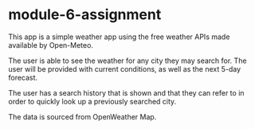 # module-6-assignment
This app is a simple weather app using the free weather APIs made available by Open-Meteo.

The user is able to see the weather for any city they may search for. The user will be provided with current conditions, as well as the next 5-day forecast.

The user has a search history that is shown and that they can refer to in order to quickly look up a previously searched city.

The data is sourced from OpenWeather Map.